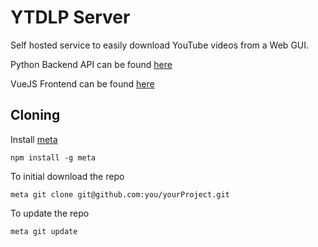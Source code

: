 # YTDLP Server
Self hosted service to easily download YouTube videos from a Web GUI.

Python Backend API can be found [here](https://github.com/CGBassPlayer/ytdlp-server-backend)

VueJS Frontend can be found [here](https://github.com/CGBassPlayer/ytdlp-server-frontend)

## Cloning
Install [meta](https://github.com/mateodelnorte/meta)
```
npm install -g meta
```

To initial download the repo
```
meta git clone git@github.com:you/yourProject.git
```
To update the repo
```
meta git update
```
